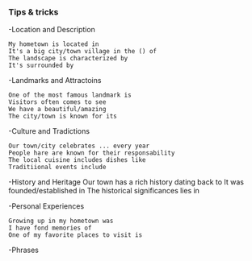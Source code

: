 ### Tips & tricks

-Location and Description

	My hometown is located in
	It's a big city/town village in the () of
	The landscape is characterized by
	It's surrounded by

-Landmarks and Attractoins

	One of the most famous landmark is
	Visitors often comes to see
	We have a beautiful/amazing
	The city/town is known for its

-Culture and Tradictions

	Our town/city celebrates ... every year
	People hare are known for their responsability
	The local cuisine includes dishes like
	Traditiional events include

-History and Heritage
	Our town has a rich history dating back to
	It was founded/established in
	The historical significances lies in

-Personal Experiences

	Growing up in my hometown was
	I have fond memories of
	One of my favorite places to visit is

-Phrases




